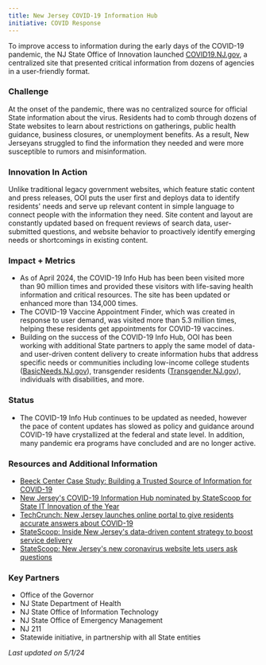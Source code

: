 ```yaml
---
title: New Jersey COVID-19 Information Hub
initiative: COVID Response
---
```


To improve access to information during the early days of the COVID-19 pandemic, the NJ State Office of Innovation launched [COVID19.NJ.gov](https://covid19.nj.gov/), a centralized site that presented critical information from dozens of agencies in a user-friendly format.

### Challenge

At the onset of the pandemic, there was no centralized source for official State information about the virus. Residents had to comb through dozens of State websites to learn about restrictions on gatherings, public health guidance, business closures, or unemployment benefits. As a result, New Jerseyans struggled to find the information they needed and were more susceptible to rumors and misinformation. 

### Innovation In Action

Unlike traditional legacy government websites, which feature static content and press releases, OOI puts the user first and deploys data to identify residents' needs and serve up relevant content in simple language to connect people with the information they need. Site content and layout are constantly updated based on frequent reviews of search data, user-submitted questions, and website behavior to proactively identify emerging needs or shortcomings in existing content.

### Impact + Metrics

-   As of April 2024, the COVID-19 Info Hub has been been visited more than 90 million times and provided these visitors with life-saving health information and critical resources. The site has been updated or enhanced more than 134,000 times.
-   The COVID-19 Vaccine Appointment Finder, which was created in response to user demand, was visited more than 5.3 million times, helping these residents get appointments for COVID-19 vaccines.
-   Building on the success of the COVID-19 Info Hub, OOI has been working with additional State partners to apply the same model of data- and user-driven content delivery to create information hubs that address specific needs or communities including low-income college students ([BasicNeeds.NJ.gov](https://basicneeds.nj.gov/)), transgender residents ([Transgender.NJ.gov](https://transgender.nj.gov)), individuals with disabilities, and more.

### Status

-   The COVID-19 Info Hub continues to be updated as needed, however the pace of content updates has slowed as policy and guidance around COVID-19 have crystallized at the federal and state level. In addition, many pandemic era programs have concluded and are no longer active.


### Resources and Additional Information

-   [Beeck Center Case Study: Building a Trusted Source of Information for COVID-19](https://beeckcenter.georgetown.edu/wp-content/uploads/2021/05/Case-Study_New-Jersey_v3-003.pdf)
-   [New Jersey's COVID-19 Information Hub nominated by StateScoop for State IT Innovation of the Year](https://statescoop.com/new-jerseys-covid-19-information-hub-nominated-by-statescoop-for-state-it-innovation-of-the-year/)
-   [TechCrunch: New Jersey launches online portal to give residents accurate answers about COVID-19](https://techcrunch.com/2020/03/26/new-jersey-launches-online-portal-to-give-residents-accurate-answers-about-covid-19/)
-   [StateScoop: Inside New Jersey's data-driven content strategy to boost service delivery](https://statescoop.com/new-jersey-covid-19-information-hub-coronavirus-digital-services/)
-   [StateScoop: New Jersey's new coronavirus website lets users ask questions](https://statescoop.com/new-jersey-coronavirus-website-symptom-tracker-covid/)

### Key Partners

-   Office of the Governor
-   NJ State Department of Health
-   NJ State Office of Information Technology
-   NJ State Office of Emergency Management
-   NJ 211
-   Statewide initiative, in partnership with all State entities

*Last updated on 5/1/24*
